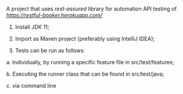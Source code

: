A project that uses _rest-assured_ library for automation API testing of _https://restful-booker.herokuapp.com/_

1. Install JDK 11;

2. Import as Maven project (preferably using IntelliJ IDEA);

3. Tests can be run as follows:

a. Individually, by running a specific feature file in src/test/features;

b. Executing the runner class that can be found in src/test/java;

c. via command line
